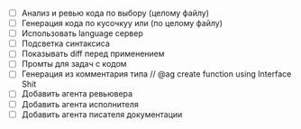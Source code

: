 - [ ] Анализ и ревью кода по выбору (целому файлу)
- [ ] Генерация кода по кусочкуу или (по целому файлу)
- [ ] Использовать language сервер
- [ ] Подсветка синтаксиса
- [ ] Показывать diff перед применением
- [ ] Промты для задач с кодом
- [ ] Генерация из комментария типа // @ag create function using Interface Shit
- [ ] Добавить агента ревьювера
- [ ] Добавить агента исполнителя
- [ ] Добавить агента писателя документации
